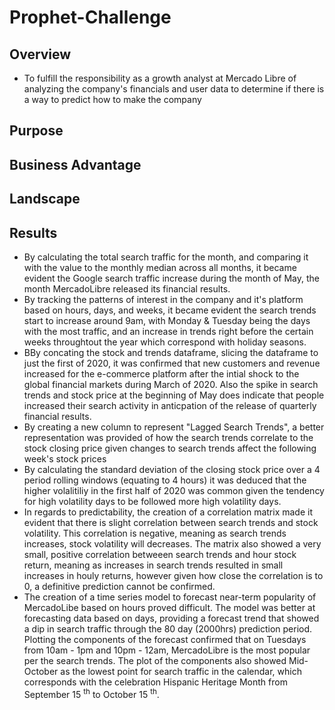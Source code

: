 # Prophet-Challenge

## Overview
- To fulfill the responsibility as a growth analyst at Mercado Libre of analyzing the company's financials and user data to determine if there is a way to predict how to make the company 
## Purpose

## Business Advantage

## Landscape

## Results
- By calculating the total search traffic for the month, and comparing it with the value to the monthly median across all months, it became evident the Google search traffic increase during the month of May, the month MercadoLibre released its financial results.
- By tracking the patterns of interest in the company and it's platform based on hours, days, and weeks, it became evident the search trends start to increase around 9am, with Monday & Tuesday being the days with the most traffic, and an increase in trends right before the certain weeks throughtout the year which correspond with holiday seasons.
- BBy concating the stock and trends dataframe, slicing the dataframe to just the first of 2020, it was confirmed that new customers and revenue increased for the e-commerce platform after the intial shock to the global financial markets during March of 2020. Also the spike in search trends and stock price at the beginning of May does indicate that people increased their search activity in anticpation of the release of quarterly financial results.
- By creating a new column to represent "Lagged Search Trends", a better representation was provided of how the search trends correlate to the stock closing price given changes to search trends affect the following week's stock prices
- By calculating the standard deviation of the closing stock price over a 4 period rolling windows (equating to 4 hours) it was deduced that the higher volalitiliy in the first half of 2020 was common given the tendency for high volatility days to be followed more high volatility days.
- In regards to predictability, the creation of a correlation matrix made it evident that there is slight correlation between search trends and stock volatility. This correlation is negative, meaning as search trends increases, stock volatility will decreases. The matrix also showed a very small, positive correlation betweeen search trends and hour stock return, meaning as increases in search trends resulted in small increases in houly returns, however given how close the correlation is to 0, a definitive prediction cannot be confirmed.
- The creation of a time series model to forecast near-term popularity of MercadoLibe based on hours proved difficult. The model was better at forecasting data based on days, providing a forecast trend  that showed a dip in search traffic through the 80 day (2000hrs) prediction period. Plotting the components of the forecast confirmed that on Tuesdays from 10am - 1pm and 10pm - 12am, MercadoLibre is the most popular per the search trends. The plot of the components also showed Mid-October as the lowest point for search traffic in the calendar, which corresponds with the celebration Hispanic Heritage Month from September 15 <sup>th</sup> to October 15 <sup>th</sup>. 
 
